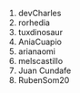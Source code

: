 1. devCharles
2. rorhedia
3. tuxdinosaur
4. AniaCuapio
5. arianaomi
6. melscastillo
7. Juan Cundafe
8. RubenSom20

